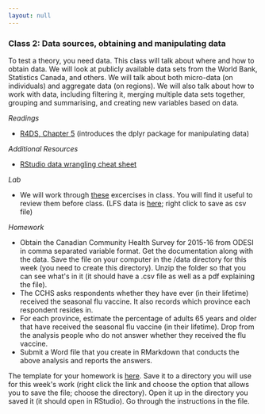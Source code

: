 ```yaml
---
layout: null
---
```

### Class 2: Data sources, obtaining and manipulating data
To test a theory, you need data. This class will talk about where and how to obtain data.  We will look at publicly available data sets from the World Bank, Statistics Canada, and others.  We will talk about both micro-data (on individuals) and aggregate data (on regions).  We will also talk about how to work with data, including filtering it, merging multiple data sets together, grouping and summarising, and creating new variables based on data.

*Readings*
- [R4DS, Chapter 5](https://r4ds.had.co.nz/transform.html) (introduces the dplyr package for manipulating data)

*Additional Resources*
- [RStudio data wrangling cheat sheet](https://www.rstudio.com/wp-content/uploads/2015/02/data-wrangling-cheatsheet.pdf)

*Lab*
- We will work through [these](http://htmlpreview.github.io/?https://github.com/nicrivers/uo_api_6319/blob/master/R_session_2.html) excercises in class.  You will find it useful to review them before class. (LFS data is [here](https://github.com/nicrivers/uo_api_6319/blob/master/lfs2019/lfs-71M0001-E-2019-february_F1.csv?raw=true); right click to save as csv file)

*Homework*
- Obtain the Canadian Community Health Survey for 2015-16 from ODESI in comma separated variable format.  Get the documentation along with the data.  Save the file on your computer in the /data directory for this week (you need to create this directory).  Unzip the folder so that you can see what's in it (it should have a .csv file as well as a pdf explaining the file).  
- The CCHS asks respondents whether they have ever (in their lifetime) received the seasonal flu vaccine.  It also records which province each respondent resides in.  
- For each province, estimate the percentage of adults 65 years and older that have received the seasonal flu vaccine (in their lifetime).  Drop from the analysis people who do not answer whether they received the flu vaccine.
- Submit a Word file that you create in RMarkdown that conducts the above analysis and reports the answers. 

The template for your homework is [here](https://github.com/nicrivers/uo_api_6319/blob/master/homework_2_student.Rmd). Save it to a directory you will use for this week's work (right click the link and choose the option that allows you to save the file; choose the directory). Open it up in the directory you saved it (it should open in RStudio). Go through the instructions in the file.
